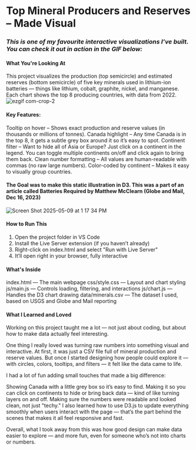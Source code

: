 # Top Mineral Producers and Reserves – Made Visual
### ***This is one of my favourite interactive visualizations I’ve built. You can check it out in action in the GIF below:***

#### What You're Looking At

This project visualizes the production (top semicircle) and estimated reserves (bottom semicircle) of five key minerals used in lithium-ion batteries — things like lithium, cobalt, graphite, nickel, and manganese. Each chart shows the top 8 producing countries, with data from 2022.
![ezgif com-crop-2](https://github.com/user-attachments/assets/93d9eb21-dc0e-4bc7-a083-5a79c9c6159d)

#### Key Features:

Tooltip on hover – Shows exact production and reserve values (in thousands or millions of tonnes).
Canada highlight – Any time Canada is in the top 8, it gets a subtle grey box around it so it’s easy to spot.
Continent filter – Want to hide all of Asia or Europe? Just click on a continent in the legend. You can toggle multiple continents on/off and click again to bring them back.
Clean number formatting – All values are human-readable with commas (no raw large numbers).
Color-coded by continent – Makes it easy to visually group countries.

#### The Goal was to make this static illustration in D3. This was a part of an article called Batteries Required by Matthew McClearn (Globe and Mail, Dec 16, 2023)
![Screen Shot 2025-05-09 at 1 17 34 PM](https://github.com/user-attachments/assets/2457e9c7-6ee6-4004-adfd-cc0959626f33)


#### How to Run This

1. Open the project folder in VS Code
2. Install the Live Server extension (if you haven’t already)
3. Right-click on index.html and select "Run with Live Server"
4. It’ll open right in your browser, fully interactive

#### What's Inside

index.html — The main webpage
css/style.css — Layout and chart styling
js/main.js — Controls loading, filtering, and interactions
js/chart.js — Handles the D3 chart drawing
data/minerals.csv — The dataset I used, based on USGS and Globe and Mail reporting

#### What I Learned and Loved

Working on this project taught me a lot — not just about coding, but about how to make data actually feel interesting.

One thing I really loved was turning raw numbers into something visual and interactive. At first, it was just a CSV file full of mineral production and reserve values. But once I started designing how people could explore it — with circles, colors, tooltips, and filters — it felt like the data came to life.

I had a lot of fun adding small touches that made a big difference:

Showing Canada with a little grey box so it’s easy to find.
Making it so you can click on continents to hide or bring back data — kind of like turning layers on and off.
Making sure the numbers were readable and looked clean, not just "techy."
I also learned how to use D3.js to update everything smoothly when users interact with the page — that’s the part behind the scenes that makes it all feel responsive and fast.

Overall, what I took away from this was how good design can make data easier to explore — and more fun, even for someone who’s not into charts or numbers.
